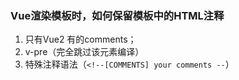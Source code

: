### Vue渲染模板时，如何保留模板中的HTML注释

1. 只有Vue2 有的comments；
2. v-pre（完全跳过该元素编译）
3. 特殊注释语法（`<!--[COMMENTS] your comments --`）

